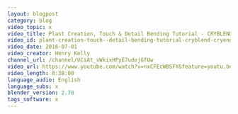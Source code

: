 ```yaml
---
layout: blogpost
category: blog
video_topic: x
video_title: Plant Creation, Touch & Detail Bending Tutorial - CRYBLEND - CRYENGINE.
video_id: plant-creation-touch--detail-bending-tutorial-cryblend-cryengine
video_date: 2016-07-01
video_creator: Henry Kelly
channel_url: /channel/UCiAt_vWkixHPyE7udejGfUw
video_url: https://www.youtube.com/watch?v=nxCFEcWBSFY&feature=youtu.be
video_length: 0:38:00
language_audio: English
language_subs: x
blender_version: 2.78
tags_software: x
---
```

